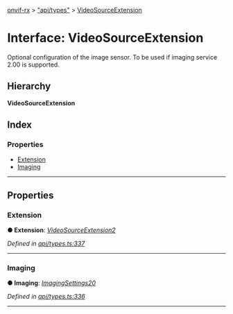 [onvif-rx](../README.md) > ["api/types"](../modules/_api_types_.md) > [VideoSourceExtension](../interfaces/_api_types_.videosourceextension.md)

# Interface: VideoSourceExtension

Optional configuration of the image sensor. To be used if imaging service 2.00 is supported.

## Hierarchy

**VideoSourceExtension**

## Index

### Properties

* [Extension](_api_types_.videosourceextension.md#extension)
* [Imaging](_api_types_.videosourceextension.md#imaging)

---

## Properties

<a id="extension"></a>

###  Extension

**● Extension**: *[VideoSourceExtension2](_api_types_.videosourceextension2.md)*

*Defined in [api/types.ts:337](https://github.com/patrickmichalina/onvif-rx/blob/1596479/src/api/types.ts#L337)*

___
<a id="imaging"></a>

###  Imaging

**● Imaging**: *[ImagingSettings20](_api_types_.imagingsettings20.md)*

*Defined in [api/types.ts:336](https://github.com/patrickmichalina/onvif-rx/blob/1596479/src/api/types.ts#L336)*

___

